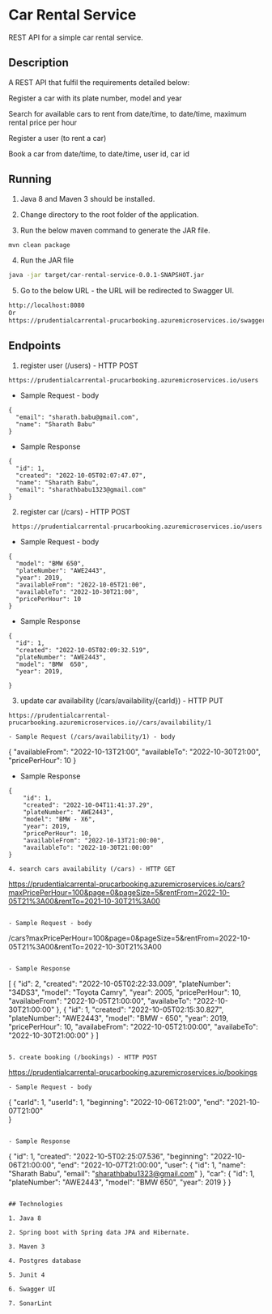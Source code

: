# Car Rental Service 

REST API for a simple car rental service.
 
## Description

A REST API that fulfil the requirements detailed below:

Register a car with its plate number, model and year

Search for available cars to rent from date/time, to date/time, maximum rental price per hour

Register a user (to rent a car)

Book a car from date/time, to date/time, user id, car id

## Running

1. Java 8 and Maven 3 should be installed.

2. Change directory to the root folder of the application.

3. Run the below maven command to generate the JAR file.

```bash
mvn clean package
```

4. Run the JAR file

```bash
java -jar target/car-rental-service-0.0.1-SNAPSHOT.jar
```

5. Go to the below URL - the URL will be redirected to Swagger UI.

```bash
http://localhost:8080
Or
https://prudentialcarrental-prucarbooking.azuremicroservices.io/swagger-ui.html
```

## Endpoints

1. register user (/users) - HTTP POST
  ```
  https://prudentialcarrental-prucarbooking.azuremicroservices.io/users
  ```
- Sample Request - body

```
{
  "email": "sharath.babu@gmail.com",
  "name": "Sharath Babu"
}
```

- Sample Response

```
{
  "id": 1,
  "created": "2022-10-05T02:07:47.07",
  "name": "Sharath Babu",
  "email": "sharathbabu1323@gmail.com"
}
```

2. register car (/cars) - HTTP POST
  ```
   https://prudentialcarrental-prucarbooking.azuremicroservices.io/users
  ``` 
- Sample Request - body

```
{
  "model": "BMW 650",
  "plateNumber": "AWE2443",
  "year": 2019,
  "availableFrom": "2022-10-05T21:00",
  "availableTo": "2022-10-30T21:00",
  "pricePerHour": 10
}
```

- Sample Response

```
{
  "id": 1,
  "created": "2022-10-05T02:09:32.519",
  "plateNumber": "AWE2443",
  "model": "BMW  650",
  "year": 2019,
  
}
```
3. update car availability (/cars/availability/{carId}) - HTTP PUT
```
https://prudentialcarrental-prucarbooking.azuremicroservices.io//cars/availability/1

- Sample Request (/cars/availability/1) - body
```
{
  "availableFrom": "2022-10-13T21:00",
  "availableTo": "2022-10-30T21:00",
  "pricePerHour": 10
}
- Sample Response
```
{
    "id": 1,
    "created": "2022-10-04T11:41:37.29",
    "plateNumber": "AWE2443",
    "model": "BMW - X6",
    "year": 2019,
    "pricePerHour": 10,
    "availableFrom": "2022-10-13T21:00:00",
    "availableTo": "2022-10-30T21:00:00"
}

4. search cars availability (/cars) - HTTP GET
  ```
   https://prudentialcarrental-prucarbooking.azuremicroservices.io/cars?maxPricePerHour=100&page=0&pageSize=5&rentFrom=2022-10-05T21%3A00&rentTo=2021-10-30T21%3A00
   ```
   
- Sample Request - body

```
/cars?maxPricePerHour=100&page=0&pageSize=5&rentFrom=2022-10-05T21%3A00&rentTo=2022-10-30T21%3A00
```

- Sample Response

```
[
  {
    "id": 2,
    "created": "2022-10-05T02:22:33.009",
    "plateNumber": "34DS3",
    "model": "Toyota Camry",
    "year": 2005,
    "pricePerHour": 10,
    "availabeFrom": "2022-10-05T21:00:00",
    "availabeTo": "2022-10-30T21:00:00"
  },
  {
    "id": 1,
    "created": "2022-10-05T02:15:30.827",
    "plateNumber": "AWE2443",
    "model": "BMW - 650",
    "year": 2019,
    "pricePerHour": 10,
    "availabeFrom": "2022-10-05T21:00:00",
    "availabeTo": "2022-10-30T21:00:00"
  }
]
```

5. create booking (/bookings) - HTTP POST
   ```
   https://prudentialcarrental-prucarbooking.azuremicroservices.io/bookings
   ```
- Sample Request - body

```
{
  "carId": 1,
  "userId": 1,
  "beginning": "2022-10-06T21:00",
  "end": "2021-10-07T21:00"  
}
```

- Sample Response

```
{
  "id": 1,
  "created": "2022-10-5T02:25:07.536",
  "beginning": "2022-10-06T21:00:00",
  "end": "2022-10-07T21:00:00",
  "user": {
    "id": 1,
    "name": "Sharath Babu",
    "email": "sharathbabu1323@gmail.com"
  },
  "car": {
    "id": 1,
    "plateNumber": "AWE2443",
    "model": "BMW 650",
    "year": 2019
  }
}
```

## Technologies

1. Java 8

2. Spring boot with Spring data JPA and Hibernate.

3. Maven 3

4. Postgres database

5. Junit 4

6. Swagger UI

7. SonarLint
